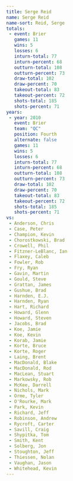 ```yaml
---
title: Serge Reid
name: Serge Reid
name-sort: Reid, Serge
totals:
 - event: Brier
   games: 11
   wins: 5
   losses: 6
   inturn-total: 77
   inturn-percent: 68
   outturn-total: 108
   outturn-percent: 73
   draw-total: 102
   draw-percent: 70
   takeout-total: 83
   takeout-percent: 72
   shots-total: 185
   shots-percent: 71
years:
 - year: 2010
   event: Brier
   team: "QC"
   position: Fourth
   alternate: false
   games: 11
   wins: 5
   losses: 6
   inturn-total: 77
   inturn-percent: 68
   outturn-total: 108
   outturn-percent: 73
   draw-total: 102
   draw-percent: 70
   takeout-total: 83
   takeout-percent: 72
   shots-total: 185
   shots-percent: 71
vs:
 - Anderson, Chris
 - Case, Peter
 - Champion, Kevin
 - Chorostkowski, Brad
 - Crowell, Phil
 - Fitzner-LeBlanc, Ian
 - Flaxey, Caleb
 - Fowler, Rob
 - Fry, Ryan
 - Gavin, Martin
 - Gould, Steve
 - Grattan, James
 - Gushue, Brad
 - Harnden, E.J.
 - Harnden, Ryan
 - Hart, Richard
 - Howard, Glenn
 - Howard, Steven
 - Jacobs, Brad
 - Koe, Jamie
 - Koe, Kevin
 - Korab, Jamie
 - Korte, Bruce
 - Korte, Roger
 - Laing, Brent
 - MacDonald, Blake
 - MacDonald, Rod
 - MacLean, Stuart
 - Markowsky, Rob
 - McKee, Darrell
 - Nichols, Mark
 - Orme, Tyler
 - O'Rourke, Mark
 - Park, Kevin
 - Richard, Jeff
 - Robinson, Andrew
 - Rycroft, Carter
 - Savill, Craig
 - Shypitka, Tom
 - Smith, Kent
 - Solberg, Jon
 - Stoughton, Jeff
 - Thiessen, Nolan
 - Vaughan, Jason
 - Whitehead, Kevin
---
```

